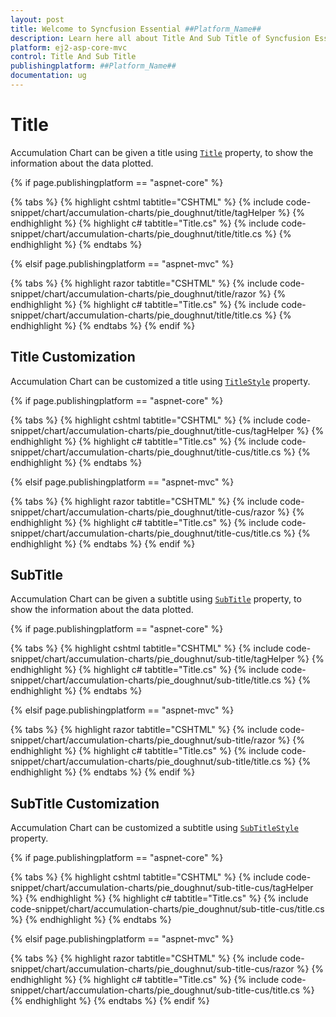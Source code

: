 ```yaml
---
layout: post
title: Welcome to Syncfusion Essential ##Platform_Name##
description: Learn here all about Title And Sub Title of Syncfusion Essential ##Platform_Name## widgets based on HTML5 and jQuery.
platform: ej2-asp-core-mvc
control: Title And Sub Title
publishingplatform: ##Platform_Name##
documentation: ug
---
```


<!-- markdownlint-disable MD036 -->

# Title

Accumulation Chart can be given a title using [`Title`](https://help.syncfusion.com/cr/aspnetcore-js2/Syncfusion.EJ2.Charts.AccumulationChart.html#Syncfusion_EJ2_Charts_AccumulationChart_Title) property, to show the information
about the data plotted.

{% if page.publishingplatform == "aspnet-core" %}

{% tabs %}
{% highlight cshtml tabtitle="CSHTML" %}
{% include code-snippet/chart/accumulation-charts/pie_doughnut/title/tagHelper %}
{% endhighlight %}
{% highlight c# tabtitle="Title.cs" %}
{% include code-snippet/chart/accumulation-charts/pie_doughnut/title/title.cs %}
{% endhighlight %}
{% endtabs %}

{% elsif page.publishingplatform == "aspnet-mvc" %}

{% tabs %}
{% highlight razor tabtitle="CSHTML" %}
{% include code-snippet/chart/accumulation-charts/pie_doughnut/title/razor %}
{% endhighlight %}
{% highlight c# tabtitle="Title.cs" %}
{% include code-snippet/chart/accumulation-charts/pie_doughnut/title/title.cs %}
{% endhighlight %}
{% endtabs %}
{% endif %}



## Title Customization

Accumulation Chart can be customized a title using [`TitleStyle`](https://help.syncfusion.com/cr/aspnetcore-js2/Syncfusion.EJ2.Charts.AccumulationChart.html#Syncfusion_EJ2_Charts_AccumulationChart_TitleStyle) property.

{% if page.publishingplatform == "aspnet-core" %}

{% tabs %}
{% highlight cshtml tabtitle="CSHTML" %}
{% include code-snippet/chart/accumulation-charts/pie_doughnut/title-cus/tagHelper %}
{% endhighlight %}
{% highlight c# tabtitle="Title.cs" %}
{% include code-snippet/chart/accumulation-charts/pie_doughnut/title-cus/title.cs %}
{% endhighlight %}
{% endtabs %}

{% elsif page.publishingplatform == "aspnet-mvc" %}

{% tabs %}
{% highlight razor tabtitle="CSHTML" %}
{% include code-snippet/chart/accumulation-charts/pie_doughnut/title-cus/razor %}
{% endhighlight %}
{% highlight c# tabtitle="Title.cs" %}
{% include code-snippet/chart/accumulation-charts/pie_doughnut/title-cus/title.cs %}
{% endhighlight %}
{% endtabs %}
{% endif %}



## SubTitle

Accumulation Chart can be given a subtitle using [`SubTitle`](https://help.syncfusion.com/cr/aspnetcore-js2/Syncfusion.EJ2.Charts.AccumulationChart.html#Syncfusion_EJ2_Charts_AccumulationChart_SubTitle) property, to show the information
about the data plotted.

{% if page.publishingplatform == "aspnet-core" %}

{% tabs %}
{% highlight cshtml tabtitle="CSHTML" %}
{% include code-snippet/chart/accumulation-charts/pie_doughnut/sub-title/tagHelper %}
{% endhighlight %}
{% highlight c# tabtitle="Title.cs" %}
{% include code-snippet/chart/accumulation-charts/pie_doughnut/sub-title/title.cs %}
{% endhighlight %}
{% endtabs %}

{% elsif page.publishingplatform == "aspnet-mvc" %}

{% tabs %}
{% highlight razor tabtitle="CSHTML" %}
{% include code-snippet/chart/accumulation-charts/pie_doughnut/sub-title/razor %}
{% endhighlight %}
{% highlight c# tabtitle="Title.cs" %}
{% include code-snippet/chart/accumulation-charts/pie_doughnut/sub-title/title.cs %}
{% endhighlight %}
{% endtabs %}
{% endif %}



## SubTitle Customization

Accumulation Chart can be customized a subtitle using [`SubTitleStyle`](https://help.syncfusion.com/cr/aspnetcore-js2/Syncfusion.EJ2.Charts.AccumulationChart.html#Syncfusion_EJ2_Charts_AccumulationChart_SubTitleStyle) property.

{% if page.publishingplatform == "aspnet-core" %}

{% tabs %}
{% highlight cshtml tabtitle="CSHTML" %}
{% include code-snippet/chart/accumulation-charts/pie_doughnut/sub-title-cus/tagHelper %}
{% endhighlight %}
{% highlight c# tabtitle="Title.cs" %}
{% include code-snippet/chart/accumulation-charts/pie_doughnut/sub-title-cus/title.cs %}
{% endhighlight %}
{% endtabs %}

{% elsif page.publishingplatform == "aspnet-mvc" %}

{% tabs %}
{% highlight razor tabtitle="CSHTML" %}
{% include code-snippet/chart/accumulation-charts/pie_doughnut/sub-title-cus/razor %}
{% endhighlight %}
{% highlight c# tabtitle="Title.cs" %}
{% include code-snippet/chart/accumulation-charts/pie_doughnut/sub-title-cus/title.cs %}
{% endhighlight %}
{% endtabs %}
{% endif %}


